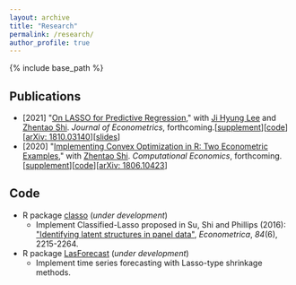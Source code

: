 ```yaml
---
layout: archive
title: "Research"
permalink: /research/
author_profile: true
---
```


{% include base_path %}

## Publications

- [2021] "[On LASSO for Predictive Regression](https://www.sciencedirect.com/science/article/pii/S030440762100049X)," with [Ji Hyung Lee](https://sites.google.com/site/jihyung412/home) and [Zhentao Shi](https://zhentaoshi.github.io/).  *Journal of Econometrics*, forthcoming.[[supplement](https://github.com/zhan-gao/Alasso_Predictive_Regression/blob/master/LSG_supp.pdf)\][[code](https://github.com/zhan-gao/Alasso_Predictive_Regression)\]\[[arXiv: 1810.03140](https://arxiv.org/abs/1810.03140)\][[slides](https://github.com/zhan-gao/Alasso_Predictive_Regression/blob/master/alasso_slides_online.pdf)\]
- [2020] "[Implementing Convex Optimization in R: Two Econometric Examples](https://link.springer.com/article/10.1007/s10614-020-09995-z)," with [Zhentao Shi](https://zhentaoshi.github.io/). *Computational Economics*, forthcoming. [[supplement](https://github.com/zhan-gao/convex_prog_in_econometrics/blob/master/main_supp_lyx.pdf)\][[code](https://github.com/zhan-gao/convex_prog_in_econometrics)]\[[arXiv: 1806.10423](https://arxiv.org/abs/1806.10423)\]

## Code

- R package [classo]( https://github.com/zhan-gao/classo ) (*under development*)
  - Implement Classified-Lasso proposed in  Su, Shi and Phillips (2016): ["Identifying latent structures in panel data"](https://onlinelibrary.wiley.com/doi/abs/10.3982/ECTA12560), *Econometrica*, *84*(6), 2215-2264.
- R package [LasForecast]( https://github.com/zhan-gao/LasForecast) (*under development*)
  - Implement time series forecasting with Lasso-type shrinkage methods. 

